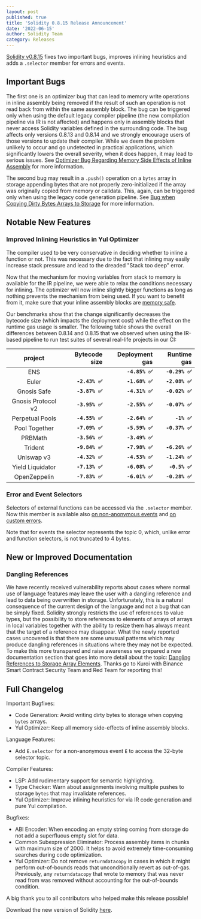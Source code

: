 ```yaml
---
layout: post
published: true
title: 'Solidity 0.8.15 Release Announcement'
date: '2022-06-15'
author: Solidity Team
category: Releases
---
```


[Solidity v0.8.15](https://github.com/ethereum/solidity/releases/tag/v0.8.15)
fixes two important bugs, improves inlining heuristics and adds a `.selector`
member for errors and events.

## Important Bugs

The first one is an optimizer bug that can lead to memory write operations in
inline assembly being removed if the result of such an operation is not read
back from within the same assembly block. The bug can be triggered only when
using the default legacy compiler pipeline (the new compilation pipeline via IR
is not affected) and happens only in assembly blocks that never access Solidity
variables defined in the surrounding code. The bug affects only versions 0.8.13
and 0.8.14 and we strongly encourage users of those versions to update their
compiler. While we deem the problem unlikely to occur and go undetected in
practical applications, which significantly lowers the overall severity, when it
does happen, it may lead to serious issues. See
[Optimizer Bug Regarding Memory Side Effects of Inline Assembly](/2022/06/15/inline-assembly-memory-side-effects-bug/)
for more information.

The second bug may result in a `.push()` operation on a `bytes` array in storage
appending bytes that are not properly zero-initialized if the array was
originally copied from memory or calldata. This, again, can be triggered only
when using the legacy code generation pipeline. See
[Bug when Copying Dirty Bytes Arrays to Storage](/2022/06/15/dirty-bytes-array-to-storage-bug/)
for more information.

## Notable New Features

### Improved Inlining Heuristics in Yul Optimizer

The compiler used to be very conservative in deciding whether to inline a
function or not. This was necessary due to the fact that inlining may easily
increase stack pressure and lead to the dreaded "Stack too deep" error.

Now that the mechanism for moving variables from stack to memory is available
for the IR pipeline, we were able to relax the conditions necessary for
inlining. The optimizer will now inline slightly bigger functions as long as
nothing prevents the mechanism from being used. If you want to benefit from it,
make sure that your inline assembly blocks are
[memory safe](https://docs.soliditylang.org/en/latest/assembly.html#memory-safety).

Our benchmarks show that the change significantly decreases the bytecode size
(which impacts the deployment cost) while the effect on the runtime gas usage is
smaller. The following table shows the overall differences between 0.8.14 and
0.8.15 that we observed when using the IR-based pipeline to run test suites of
several real-life projects in our CI:

|      project       |   Bytecode size |  Deployment gas |     Runtime gas |
| :----------------: | --------------: | --------------: | --------------: |
|        ENS         |                 | **`-4.85% ✅`** | **`-0.29% ✅`** |
|       Euler        | **`-2.43% ✅`** | **`-1.68% ✅`** | **`-2.08% ✅`** |
|    Gnosis Safe     | **`-3.87% ✅`** | **`-4.31% ✅`** | **`-0.02% ✅`** |
| Gnosis Protocol v2 | **`-3.95% ✅`** | **`-2.55% ✅`** | **`-0.07% ✅`** |
|  Perpetual Pools   | **`-4.55% ✅`** | **`-2.64% ✅`** |    **`-1% ✅`** |
|   Pool Together    | **`-7.09% ✅`** | **`-5.59% ✅`** | **`-0.37% ✅`** |
|      PRBMath       | **`-3.56% ✅`** | **`-3.49% ✅`** |                 |
|      Trident       | **`-9.84% ✅`** | **`-7.98% ✅`** | **`-6.26% ✅`** |
|     Uniswap v3     | **`-4.32% ✅`** | **`-4.53% ✅`** | **`-1.24% ✅`** |
|  Yield Liquidator  | **`-7.13% ✅`** | **`-6.08% ✅`** |  **`-0.5% ✅`** |
|    OpenZeppelin    | **`-7.83% ✅`** | **`-6.01% ✅`** | **`-0.28% ✅`** |

### Error and Event Selectors

Selectors of external functions can be accessed via the `.selector` member. Now
this member is available also
[on non-anonymous events](https://docs.soliditylang.org/en/latest/contracts.html#members-of-events)
and
[on custom errors](https://docs.soliditylang.org/en/latest/contracts.html#members-of-errors).

Note that for events the selector represents the topic 0, which, unlike error
and function selectors, is not truncated to 4 bytes.

## New or Improved Documentation

### Dangling References

We have recently received vulnerability reports about cases where normal use of
language features may leave the user with a dangling reference and lead to data
being overwritten in storage. Unfortunately, this is a natural consequence of
the current design of the language and not a bug that can be simply fixed.
Solidity strongly restricts the use of references to value types, but the
possibility to store references to elements of arrays of arrays in local
variables together with the ability to resize them has always meant that the
target of a reference may disappear. What the newly reported cases uncovered is
that there are some unusual patterns which may produce dangling references in
situations where they may not be expected. To make this more transpared and
raise awareness we prepared a new documentation section that goes into more
detail about the topic:
[Dangling References to Storage Array Elements](https://docs.soliditylang.org/en/latest/types.html#dangling-references-to-storage-array-elements).
Thanks go to Kuroi with Binance Smart Contract Security Team and Red Team for
reporting this!

## Full Changelog

Important Bugfixes:

- Code Generation: Avoid writing dirty bytes to storage when copying `bytes`
  arrays.
- Yul Optimizer: Keep all memory side-effects of inline assembly blocks.

Language Features:

- Add `E.selector` for a non-anonymous event `E` to access the 32-byte selector
  topic.

Compiler Features:

- LSP: Add rudimentary support for semantic highlighting.
- Type Checker: Warn about assignments involving multiple pushes to storage
  `bytes` that may invalidate references.
- Yul Optimizer: Improve inlining heuristics for via IR code generation and pure
  Yul compilation.

Bugfixes:

- ABI Encoder: When encoding an empty string coming from storage do not add a
  superfluous empty slot for data.
- Common Subexpression Eliminator: Process assembly items in chunks with maximum
  size of 2000. It helps to avoid extremely time-consuming searches during code
  optimization.
- Yul Optimizer: Do not remove `returndatacopy` in cases in which it might
  perform out-of-bounds reads that unconditionally revert as out-of-gas.
  Previously, any `returndatacopy` that wrote to memory that was never read from
  was removed without accounting for the out-of-bounds condition.

A big thank you to all contributors who helped make this release possible!

Download the new version of Solidity
[here](https://github.com/ethereum/solidity/releases/tag/v0.8.15).
